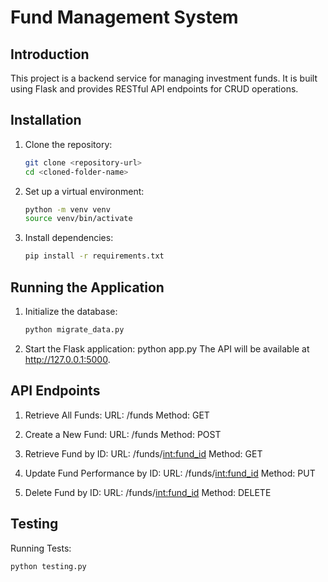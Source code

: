 # Fund Management System

## Introduction
This project is a backend service for managing investment funds. It is built using Flask and provides RESTful API endpoints for CRUD operations.

## Installation
1. Clone the repository:
   ```sh
   git clone <repository-url>
   cd <cloned-folder-name>

2. Set up a virtual environment:
   ```sh
   python -m venv venv
   source venv/bin/activate 

4. Install dependencies:
   ```sh
   pip install -r requirements.txt

## Running the Application
1. Initialize the database:
   ```sh
   python migrate_data.py

2. Start the Flask application:
   python app.py
   The API will be available at http://127.0.0.1:5000.

## API Endpoints
1. Retrieve All Funds:
   URL: /funds
   Method: GET

2. Create a New Fund:
   URL: /funds
   Method: POST

3. Retrieve Fund by ID:
   URL: /funds/<int:fund_id>
   Method: GET

4. Update Fund Performance by ID:
   URL: /funds/<int:fund_id>
   Method: PUT

5. Delete Fund by ID:
   URL: /funds/<int:fund_id>
   Method: DELETE

## Testing
Running Tests:
```sh
python testing.py
